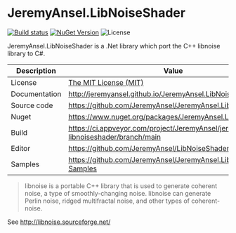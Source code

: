 # JeremyAnsel.LibNoiseShader

[![Build status](https://ci.appveyor.com/api/projects/status/f5u4643ge0lya9f0/branch/main?svg=true)](https://ci.appveyor.com/project/JeremyAnsel/jeremyansel-libnoiseshader/branch/main)
[![NuGet Version](https://img.shields.io/nuget/v/JeremyAnsel.LibNoiseShader)](https://www.nuget.org/packages/JeremyAnsel.LibNoiseShader)
![License](https://img.shields.io/github/license/JeremyAnsel/JeremyAnsel.LibNoiseShader)

JeremyAnsel.LibNoiseShader is a .Net library which port the C++ libnoise library to C#.

Description     | Value
----------------|----------------
License         | [The MIT License (MIT)](https://github.com/JeremyAnsel/JeremyAnsel.LibNoiseShader/blob/main/LICENSE.txt)
Documentation   | http://jeremyansel.github.io/JeremyAnsel.LibNoiseShader
Source code     | https://github.com/JeremyAnsel/JeremyAnsel.LibNoiseShader
Nuget           | https://www.nuget.org/packages/JeremyAnsel.LibNoiseShader
Build           | https://ci.appveyor.com/project/JeremyAnsel/jeremyansel-libnoiseshader/branch/main
Editor          | https://github.com/JeremyAnsel/LibNoiseShaderEditor
Samples         | https://github.com/JeremyAnsel/JeremyAnsel.LibNoiseShader-Samples

> libnoise is a portable C++ library that is used to generate coherent noise, a type of smoothly-changing noise. libnoise can generate Perlin noise, ridged multifractal noise, and other types of coherent-noise.

See http://libnoise.sourceforge.net/
